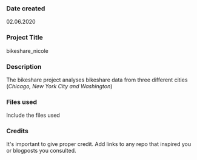 ### Date created
02.06.2020

### Project Title
bikeshare_nicole

### Description
The bikeshare project analyses bikeshare data from three different cities (*Chicago, New York City and Washington*)

### Files used
Include the files used

### Credits
It's important to give proper credit. Add links to any repo that inspired you or blogposts you consulted.

